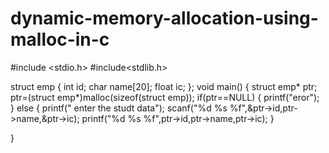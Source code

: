# dynamic-memory-allocation-using-malloc-in-c
#include <stdio.h>
#include<stdlib.h>

struct emp 
{
    int id;
    char name[20];
    float ic;
};
void main()
{
struct emp* ptr;
ptr=(struct emp*)malloc(sizeof(struct emp));
if(ptr==NULL)
{
    printf("eror");
}
else
{
    printf(" enter the studt data");
    scanf("%d %s %f",&ptr->id,ptr->name,&ptr->ic);
    printf("%d %s %f",ptr->id,ptr->name,ptr->ic);
}

}
